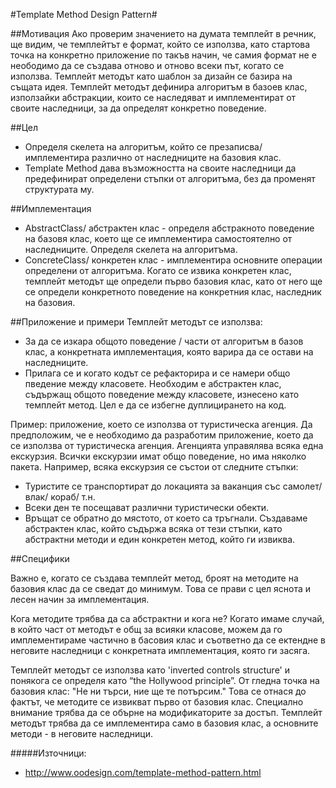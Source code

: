#Template Method Design Pattern#

##Мотивация
Ако проверим значението на думата темплейт в речник, ще видим, че темплейтът е формат, който се използва, като стартова точка на конкретно приложение по такъв начин, че самия формат не е неободимо да се създава отново и отново всеки път, когато се използва.
Темплейт методът като шаблон за дизайн се базира на същата идея. 
Темплейт методът дефинира алгоритъм в базоев клас, използайки абстракции, които се наследяват и имплементират от своите наследници, за да определят конкретно поведение.  

##Цел
- Определя скелета на алгоритъм, който се презаписва/имплементира различно от наследниците на базовия клас. 
- Template Method дава възможността на своите наследници да предефинират определени стъпки от алгоритъма, без да променят структурата му. 
 
##Имплементация 
- AbstractClass/ абстрактен клас - определя абстракното поведение на базовя клас, което ще се имплементира самостоятелно от наследниците. 
Определя скелета на алгоритъма. 
- ConcreteClass/ конкретен клас - имплементира основните операции определени от алгоритъма. 
Когато се извика конкретен клас, темплейт методът ще определи първо базовия клас, като от него ще се определи конкретното поведение на конкретния клас, наследник на базовия. 

##Приложение и примери 
Темплейт методът се използва:
- За да се изкара общото поведение / части от алгоритъм в базов клас, а конкретната имплементация, която варира да се остави на наследниците. 
- Прилага се и когато кодът се рефакторира и се намери общо пведение между класовете. Необходим е абстрактен клас, съдържащ общото поведение между класовете, изнесено като темплейт метод. Цел е да се избегне дуплицирането на код. 


Пример: приложение, което се използва от туристическа агенция. 
Да предположим, че е необходимо да разработим приложение, което да се използва от туристическа агенция. 
Агенцията управялява всяка една екскурзия. Всички екскурзии имат общо поведение, но има няколко пакета. Например, всяка екскурзия се състои от следните стъпки:
- Туристите се транспортират до локацията за ваканция със самолет/ влак/ кораб/ т.н. 
- Всеки ден те посещават различни туристически обекти. 
- Връщат се обратно до мястото, от което са тръгнали. 
Създаваме абстрактен клас, който съдържа всяка от тези стъпки, като абстрактни методи и един конкретен метод, който ги извиква. 

##Специфики 

Важно е, когато се създава темплейт метод, броят на методите на базовия клас да се сведат до минимум. Това се прави с цел яснота и лесен начин за имплементация. 

Кога методите трябва да са абстрактни и кога не? 
Когато имаме случай, в който част от методът е общ за всияки класове, можем да го имплементираме частично в басовия клас и съответно да се ектендне в неговите наследници с конкретната имплементация, която ги засяга. 

Темплейт методът се използва като 'inverted controls structure' и понякога се определя като “the Hollywood principle”. От гледна точка на базовия клас: "Не ни търси, ние ще те потърсим." Това се отнася до фактът, че методите се извикват първо от базовия клас.
Специално внимание трябва да се обърне на модификаторите за достъп. Темплейт методът трябва да се имплементира само в базовия клас, а основните методи - в неговите наследници. 

#####Източници: 
 * http://www.oodesign.com/template-method-pattern.html